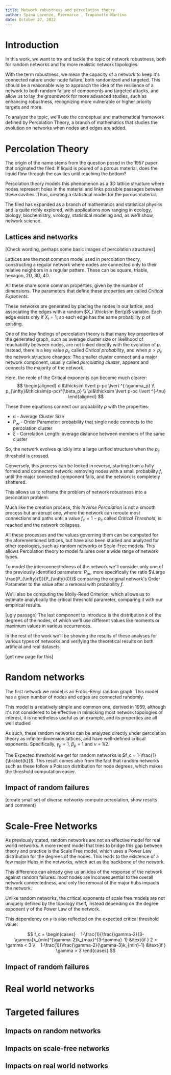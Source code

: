 ```yaml
---
title: Metwork robustness and percolation theory
author: Spina Lorenzo, Piermarco , Trapanotto Martino
date: October 27, 2022
---
```

# Introduction

In this work, we want to try and tackle the topic of network robustness, both for random networks and for more realistic network topologies.

With the term robustness, we mean the capacity of a network to keep it's connected nature under node failure, both randomized and targeted. 
This should be a reasonable way to approach the idea of the resilience of a network to both random failure of components and targeted attacks, and allow us to lay the groundwork for more advanced studies, such as enhancing robustness, recognizing more vulnerable or higher priority targets and more.

To analyze the topic, we'll use the conceptual and mathematical framework defined by Percolation Theory, a branch of mathematics that studies the evolution on networks when nodes and edges are added.

# Percolation Theory

The origin of the name stems from the question posed in the 1957 paper that originated the filed: If liquid is poured of a porous material, does the liquid flow through the cavities until reaching the bottom?

Percolation theory models this phenomenon as a 3D lattice structure where nodes represent holes in the material and links possible passages between these cavities. Thus, creating a statistical model for the porous material.

The filed has expanded as a branch of mathematics and statistical physics and is quite richly explored, with applications now ranging in ecology, biology, biochemistry, virology, statistical modeling and, as we'll show, network science.

## Lattices and networks

[Check wording, perhaps some basic images of percolation structures]

Lattices are the most common model used in percolation theory, constructing a regular network where nodes are connected only to their relative neighbors in a regular pattern. These can be square, triable, hexagon, 2D, 3D, 4D.

All these share some common properties, given by the number of dimensions. The parameters that define these properties are called *Critical Exponents*.

These networks are generated by placing the nodes in our lattice, and associating the edges with a random $X_i \thicksim Ber(p)$ variable. Each edge exists only if $X_i = 1$, so each edge has the same probability $p$ of existing.

One of the key findings of percolation theory is that many key properties of the generated graph, such as average cluster size or likelihood of reachability between nodes, are not linked directly with the evolution of $p$. 
Instead, there is a key value $p_c$ called *Critical probability*, and when $p>p_c$ the network structure changes: The smaller cluster connect and a major network component, usually called *percolating cluster*, appears and connects the majority of the network. 

Here, the reole of the Critical exponents can become much clearer:
$$
\begin{aligned}
d &\thicksim \lvert p-pc \lvert ^{-\gamma_p} \\
p_{\infty}&\thicksim(p-pc)^{\beta_p} \\
\xi&\thicksim \lvert p-pc \lvert ^{-\nu}
\end{aligned}
$$

These three equations connect our probability $p$ with the properties: 
 - d - Average Cluster Size  
 - $P_\infty$ - Order Parameter: probability that single node connects to the percolation cluster
 - $\xi$ - Correlation Length: average distance between members of the same cluster

So, the network evolves quickly into a large unified structure when the $p_c$ threshold is crossed.

Conversely, this process can be looked in reverse, starting from a fully formed and connected network: removing nodes with a small probability $f$, until the major connected component fails, and the network is completely shattered.

This allows us to reframe the problem of network robustness into a percolation problem.

Much like the creation process, this *Inverse Percolation* is not a smooth process but an abrupt one, where the network can reroute most connections and paths until a value $f_c = 1-p_c$ called *Critical Threshold*, is reached and the network collapses.

All these processes and the values governing them can be computed for the aforementioned lattices, but have also been studied and analyzed for other topologies, such as random networks or Scale-Free models. This allows Percolation theory to model failures over a wide range of network types.

To model the interconnectedness of the network we'll consider only one of the previously identified parameters: $P_\infty$, more specifically the ratio $\Large \frac{P_{\infty}(f)}{P_{\infty}(0)}$ comparing the original network's Order Parameter to the value after a removal with probability $f$.

We'll also be computing the Molly-Reed Criterion, which allows us to estimate analytically the critical threshold parameter, comparing it with our empirical results.

[ugly passage]
The last component to introduce is the distribution $k$ of the degrees of the nodes, of which we'll use different values like moments or maximum values in various occurrences.

In the rest of the work we'll be showing the results of these analyses for various types of networks and verifying the theoretical results on both artificial and real datasets.


[get new page for this]
# Random networks

The first network we model is an Erdős–Rényi random graph. This model has a given number of nodes and edges are connected randomly. 

This model is a relatively simple and common one, derived in 1959, although it's not considered to be effective in mimicking most network topologies of interest, it is nonetheless useful as an example, and its properties are all well studied

As such, these random networks can be analyzed directly under percolation theory as infinite-dimension lattices, and have well-defined critical exponents.
Specifically, $\gamma_p$ = 1, $\beta_p$ = 1 and $\nu$ = 1/2.

The Expected threshold we get for random networks is $f_c = 1-\frac{1}{\braket{k}}$. This result comes also from the fact that random networks such as these follow a Poisson distribution for node degrees, which makes the threshold computation easier.


## Impact of random failures
[create small set of diverse networks compute percolation, show results and comment]

# Scale-Free Networks

As previously stated, random networks are not an effective model for real world networks. A more recent model that tries to bridge this gap between theory and practice is the Scale Free model, which uses a Power Law distribution for the degrees of the nodes. This leads to the existence of a few major Hubs in the networks, which act as the backbone of the network.

This difference can already give us an idea of the response of the network against random failures: most nodes are inconsequential to the overall network connectedness, and only the removal of the major hubs impacts the network.

Unlike random networks, the critical exponents of scale free models are not uniquely defined by the topology itself, instead depending on the degree exponent $\gamma$ of the Power Law of the network.

This dependency on $\gamma$ is also reflected on the expected critical threshold value:

$$
f_c = \begin{cases}
   1-\frac{1}{\frac{\gamma-2}{3-\gamma}k_{min}^{\gamma-2}k_{max}^{3-\gamma}-1} &\text{if } 2 < \gamma < 3 \\
   1-\frac{1}{\frac{\gamma-2}{\gamma-3}k_{min}-1} &\text{if } \gamma > 3
\end{cases}
$$

## Impact of random failures

# Real world networks

# Targeted failures

## Impacts on random networks

## Impacts on scale-free networks

## Impacts on real world networks

